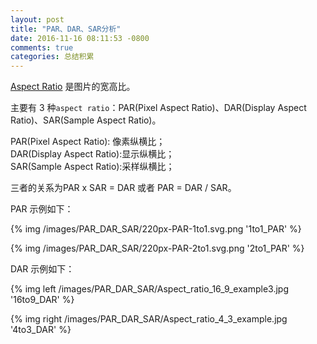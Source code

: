 ```yaml
---
layout: post
title: "PAR、DAR、SAR分析"
date: 2016-11-16 08:11:53 -0800
comments: true
categories: 总结积累
---
```

[Aspect Ratio](https://en.wikipedia.org/wiki/Aspect_ratio_(image)) 是图片的宽高比。  
<!--more-->

主要有 3 种`aspect ratio`：PAR(Pixel Aspect Ratio)、DAR(Display Aspect Ratio)、SAR(Sample Aspect Ratio)。

PAR(Pixel Aspect Ratio): 像素纵横比；  
DAR(Display Aspect Ratio):显示纵横比；  
SAR(Sample Aspect Ratio):采样纵横比；  

三者的关系为PAR x SAR = DAR 或者 PAR = DAR / SAR。  

PAR 示例如下：  

{% img /images/PAR_DAR_SAR/220px-PAR-1to1.svg.png '1to1_PAR' %}  

{% img /images/PAR_DAR_SAR/220px-PAR-2to1.svg.png '2to1_PAR' %}  

DAR 示例如下：  

{% img left /images/PAR_DAR_SAR/Aspect_ratio_16_9_example3.jpg '16to9_DAR' %}  

{% img right /images/PAR_DAR_SAR/Aspect_ratio_4_3_example.jpg '4to3_DAR' %}  

